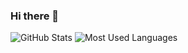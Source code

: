 ### Hi there 👋

<!--
**PepiZlatev/PepiZlatev** is a ✨ _special_ ✨ repository because its `README.md` (this file) appears on your GitHub profile.

Here are some ideas to get you started:

- 🔭 I’m currently working on ...
- 🌱 I’m currently learning ...
- 👯 I’m looking to collaborate on ...
- 🤔 I’m looking for help with ...
- 💬 Ask me about ...
- 📫 How to reach me: ...
- 😄 Pronouns: ...
- ⚡ Fun fact: ...
-->

![GitHub Stats](https://github-readme-stats.vercel.app/api?username=PepiZlatev&theme=radical) ![Most Used Languages](https://github-readme-stats.vercel.app/api/top-langs/?username=SUYASHPATIL400&show_icons=true&theme=radical)
